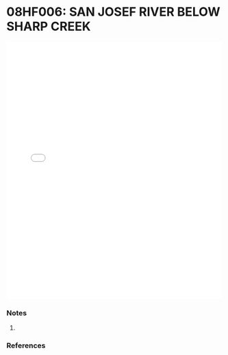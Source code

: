 # 08HF006: SAN JOSEF RIVER BELOW SHARP CREEK

<iframe src="/_static/stations/08HF006_fdc.html" width="100%" height="600" frameborder="0"></iframe>

### Notes
1. 

### References

